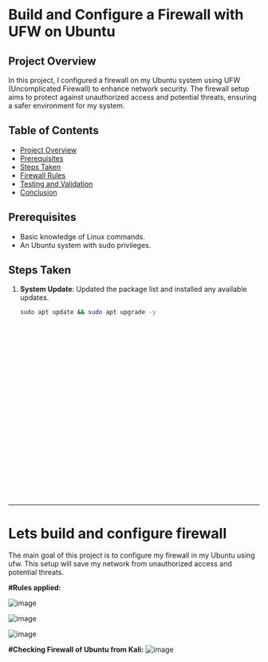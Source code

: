 # Build and Configure a Firewall with UFW on Ubuntu

## Project Overview
In this project, I configured a firewall on my Ubuntu system using UFW (Uncomplicated Firewall) to enhance network security. The firewall setup aims to protect against unauthorized access and potential threats, ensuring a safer environment for my system.

## Table of Contents
- [Project Overview](#project-overview)
- [Prerequisites](#prerequisites)
- [Steps Taken](#steps-taken)
- [Firewall Rules](#firewall-rules)
- [Testing and Validation](#testing-and-validation)
- [Conclusion](#conclusion)

## Prerequisites
- Basic knowledge of Linux commands.
- An Ubuntu system with sudo privileges.

## Steps Taken
1. **System Update**:
   Updated the package list and installed any available updates.
   ```bash
   sudo apt update && sudo apt upgrade -y




























---

# Lets build and configure firewall

The main goal of this project is to configure my firewall in my Ubuntu using ufw. 
This setup will save my network from unauthorized access and potential threats.


**#Rules applied:**

![image](https://github.com/user-attachments/assets/fb647754-8552-42c6-b5fc-30f41f7b9495)


![image](https://github.com/user-attachments/assets/a08ce931-1dc5-4cd4-a659-6a17fdc51688)


![image](https://github.com/user-attachments/assets/923b9e37-730e-4ba8-9d01-058972c6daa3)


**#Checking Firewall of Ubuntu from Kali:**
![image](https://github.com/user-attachments/assets/a4abcd22-1f78-4bd0-9286-5a22c307ce24)
